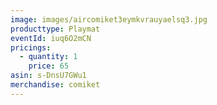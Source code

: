 ```yaml
---
image: images/aircomiket3eymkvrauyaelsq3.jpg
producttype: Playmat
eventId: iuq6O2mCN
pricings:
  - quantity: 1
    price: 65
asin: s-DnsU7GWu1
merchandise: comiket
---
```


